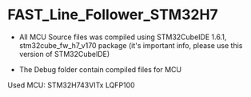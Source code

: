 # FAST_Line_Follower_STM32H7
* All MCU Source files was compiled using STM32CubeIDE 1.6.1, stm32cube_fw_h7_v170 package (it's important info, please use this version of STM32CubeIDE) 

* The Debug folder contain compiled files for MCU

Used MCU: STM32H743VITx
LQFP100
